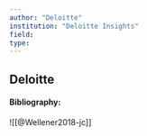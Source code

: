 ```yaml
---
author: "Deloitte"
institution: "Deloitte Insights"
field:
type:
---
```


## Deloitte
#### Bibliography:

![[@Wellener2018-jc]]